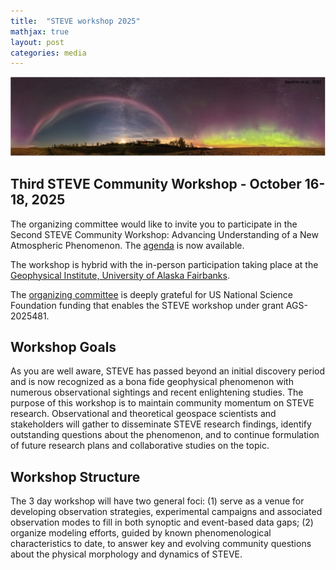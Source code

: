 ```yaml
---
title:  "STEVE workshop 2025"
mathjax: true
layout: post
categories: media
---
```


![STEVE](/assets/Martinis-2022.png)


## Third STEVE Community Workshop - October 16-18, 2025

The organizing committee would like to invite you to participate in the Second STEVE Community Workshop: Advancing Understanding of a New Atmospheric Phenomenon. The [agenda](https://steve-aurora.github.io/agenda_2022/) is now available.

The workshop is hybrid with the in-person participation taking place at the [Geophysical Institute, University of Alaska Fairbanks](https://www.gi.alaska.edu/).

The [organizing committee](https://steve-aurora.github.io/about/) is deeply grateful for US National Science Foundation funding that enables the STEVE workshop under grant AGS-2025481.


## Workshop Goals

As you are well aware, STEVE has passed beyond an initial discovery period and is now recognized as a bona fide geophysical phenomenon with numerous observational sightings and recent enlightening studies. The purpose of this workshop is to maintain community momentum on STEVE research.  Observational and theoretical geospace scientists and stakeholders will gather to disseminate STEVE research findings, identify outstanding questions about the phenomenon, and to continue formulation of future research plans and collaborative studies on the topic.

## Workshop Structure

The 3 day workshop will have two general foci: (1) serve as a venue for developing observation strategies, experimental campaigns and associated observation modes to fill in both synoptic and event-based data gaps; (2) organize modeling efforts, guided by known phenomenological characteristics to date, to answer key and evolving community questions about the physical morphology and dynamics of STEVE. 
